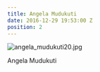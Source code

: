 ```yaml
---
title: Angela Mudukuti
date: 2016-12-29 19:53:00 Z
position: 2
---
```


![angela_mudukuti20.jpg](/uploads/angela_mudukuti20.jpg)

Angela Mudukuti